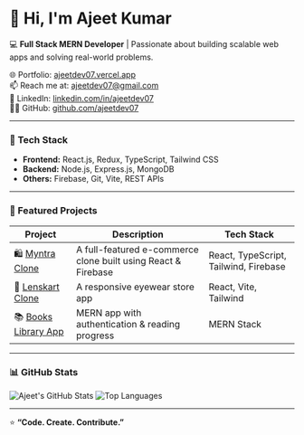 # 👋 Hi, I'm Ajeet Kumar

💻 **Full Stack MERN Developer** | Passionate about building scalable web apps and solving real-world problems.

🌐 Portfolio: [ajeetdev07.vercel.app](https://ajeetdev07.vercel.app)  
📫 Reach me at: [ajeetdev07@gmail.com](mailto:ajeetdev07@gmail.com)  
🔗 LinkedIn: [linkedin.com/in/ajeetdev07](https://linkedin.com/in/ajeetdev07)  
🧑‍💻 GitHub: [github.com/ajeetdev07](https://github.com/ajeetdev07)

---

### 🚀 Tech Stack
- **Frontend:** React.js, Redux, TypeScript, Tailwind CSS  
- **Backend:** Node.js, Express.js, MongoDB  
- **Others:** Firebase, Git, Vite, REST APIs

---

### 🧩 Featured Projects
| Project | Description | Tech Stack |
|----------|--------------|-------------|
| 🛍️ [Myntra Clone](https://github.com/ajeetdev07/myntra-clone) | A full-featured e-commerce clone built using React & Firebase | React, TypeScript, Tailwind, Firebase |
| 💄 [Lenskart Clone](https://github.com/ajeetdev07/lenskart-clone) | A responsive eyewear store app | React, Vite, Tailwind |
| 📚 [Books Library App](https://github.com/ajeetdev07/books-library) | MERN app with authentication & reading progress | MERN Stack |

---

### 📊 GitHub Stats
![Ajeet's GitHub Stats](https://github-readme-stats.vercel.app/api?username=ajeetdev07&show_icons=true&theme=radical)
![Top Languages](https://github-readme-stats.vercel.app/api/top-langs/?username=ajeetdev07&layout=compact&theme=radical)

---

⭐ **“Code. Create. Contribute.”**
